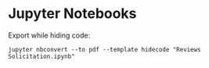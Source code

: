 # Jupyter Notebooks

Export while hiding code:
```
jupyter nbconvert --to pdf --template hidecode "Reviews Solicitation.ipynb"
```
